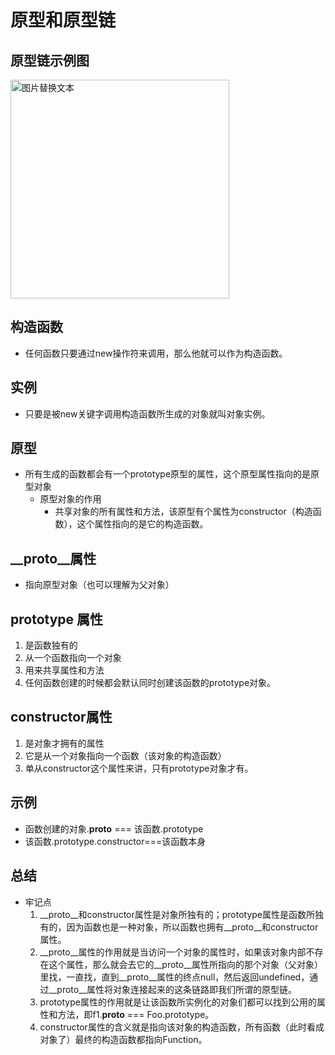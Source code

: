 # 原型和原型链
## 原型链示例图
<img src="https://github.com/Hxiaotong/blog/blob/master/JavaScript/images/%E4%B8%80%E9%9D%A2-proto.png" alt="图片替换文本" width="350" align="bottom" />

## 构造函数
* 任何函数只要通过new操作符来调用，那么他就可以作为构造函数。

## 实例
* 只要是被new关键字调用构造函数所生成的对象就叫对象实例。

## 原型
* 所有生成的函数都会有一个prototype原型的属性，这个原型属性指向的是原型对象
    * 原型对象的作用
        * 共享对象的所有属性和方法，该原型有个属性为constructor（构造函数），这个属性指向的是它的构造函数。

## __proto__属性
* 指向原型对象（也可以理解为父对象）

## prototype 属性
1. 是函数独有的
2. 从一个函数指向一个对象
3. 用来共享属性和方法
4. 任何函数创建的时候都会默认同时创建该函数的prototype对象。

## constructor属性
1. 是对象才拥有的属性
2. 它是从一个对象指向一个函数（该对象的构造函数）
3. 单从constructor这个属性来讲，只有prototype对象才有。

## 示例
* 函数创建的对象.__proto__ === 该函数.prototype
* 该函数.prototype.constructor===该函数本身

## 总结
* 牢记点
    1. __proto__和constructor属性是对象所独有的；prototype属性是函数所独有的，因为函数也是一种对象，所以函数也拥有__proto__和constructor属性。
    2. __proto__属性的作用就是当访问一个对象的属性时，如果该对象内部不存在这个属性，那么就会去它的__proto__属性所指向的那个对象（父对象）里找，一直找，直到__proto__属性的终点null，然后返回undefined，通过__proto__属性将对象连接起来的这条链路即我们所谓的原型链。
    3. prototype属性的作用就是让该函数所实例化的对象们都可以找到公用的属性和方法，即f1.__proto__ === Foo.prototype。
    4. constructor属性的含义就是指向该对象的构造函数，所有函数（此时看成对象了）最终的构造函数都指向Function。